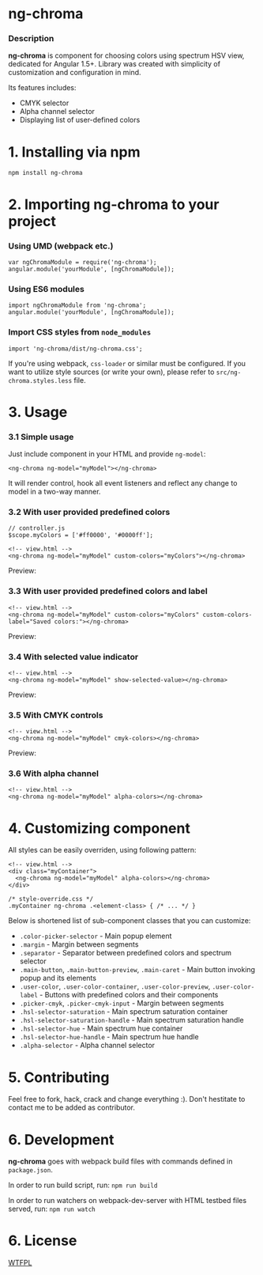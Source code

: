 # ng-chroma

### Description

**ng-chroma** is component for choosing colors using spectrum HSV view, dedicated for Angular 1.5+.
Library was created with simplicity of customization and configuration in mind.

Its features includes:
* CMYK selector
* Alpha channel selector
* Displaying list of user-defined colors

# 1. Installing via npm

`npm install ng-chroma`

# 2. Importing ng-chroma to your project

### Using UMD (webpack etc.)

```
var ngChromaModule = require('ng-chroma');
angular.module('yourModule', [ngChromaModule]);
```

### Using ES6 modules

```
import ngChromaModule from 'ng-chroma';
angular.module('yourModule', [ngChromaModule]);
```

### Import CSS styles from `node_modules`

```
import 'ng-chroma/dist/ng-chroma.css';
```

If you're using webpack, `css-loader` or similar must be configured.
If you want to utilize style sources (or write your own), please refer to `src/ng-chroma.styles.less` file.

# 3. Usage
### 3.1 Simple usage
Just include component in your HTML and provide `ng-model`:

`<ng-chroma ng-model="myModel"></ng-chroma>`

It will render control, hook all event listeners and reflect any change to model in a two-way manner.

### 3.2 With user provided predefined colors

```
// controller.js
$scope.myColors = ['#ff0000', '#0000ff'];
```

```
<!-- view.html -->
<ng-chroma ng-model="myModel" custom-colors="myColors"></ng-chroma>
```

Preview:

### 3.3 With user provided predefined colors and label

```
<!-- view.html -->
<ng-chroma ng-model="myModel" custom-colors="myColors" custom-colors-label="Saved colors:"></ng-chroma>
```

Preview:

### 3.4 With selected value indicator

```
<!-- view.html -->
<ng-chroma ng-model="myModel" show-selected-value></ng-chroma>
```

Preview:

### 3.5 With CMYK controls
```
<!-- view.html -->
<ng-chroma ng-model="myModel" cmyk-colors></ng-chroma>
```

Preview:

### 3.6 With alpha channel
```
<!-- view.html -->
<ng-chroma ng-model="myModel" alpha-colors></ng-chroma>
```

# 4. Customizing component

All styles can be easily overriden, using following pattern:

```
<!-- view.html -->
<div class="myContainer">
  <ng-chroma ng-model="myModel" alpha-colors></ng-chroma>
</div>
```

```
/* style-override.css */
.myContainer ng-chroma .<element-class> { /* ... */ }
```

Below is shortened list of sub-component classes that you can customize:

* `.color-picker-selector` - Main popup element
* `.margin` - Margin between segments
* `.separator` - Separator between predefined colors and spectrum selector
* `.main-button`, `.main-button-preview`, `.main-caret` - Main button invoking popup and its elements
* `.user-color`, `.user-color-container`, `.user-color-preview`, `.user-color-label` - Buttons with predefined colors and their components
* `.picker-cmyk`, `.picker-cmyk-input` - Margin between segments
* `.hsl-selector-saturation` - Main spectrum saturation container
* `.hsl-selector-saturation-handle` - Main spectrum saturation handle
* `.hsl-selector-hue` - Main spectrum hue container
* `.hsl-selector-hue-handle` - Main spectrum hue handle
* `.alpha-selector` - Alpha channel selector

# 5. Contributing

Feel free to fork, hack, crack and change everything :). Don't hestitate to contact me to be added as contributor.

# 6. Development

**ng-chroma** goes with webpack build files with commands defined in `package.json`. 

In order to run build script, run:
`npm run build`

In order to run watchers on webpack-dev-server with HTML testbed files served, run:
`npm run watch`

# 6. License

[WTFPL](http://www.wtfpl.net/)

